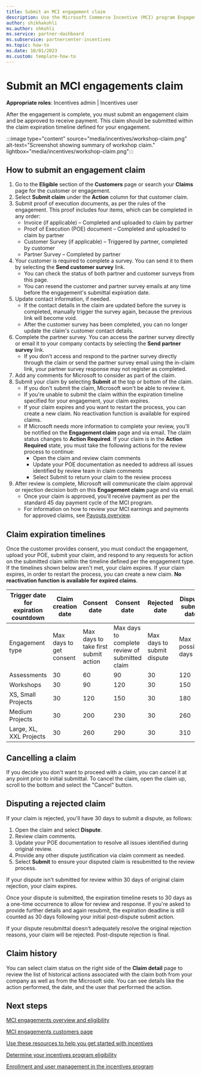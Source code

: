 ```yaml
---
title: Submit an MCI engagement claim
description: Use the Microsoft Commerce Incentive (MCI) program Engagements section to submit workshop claims.
author: shikhakohli
ms.author: shkohli
ms.service: partner-dashboard
ms.subservice: partnercenter-incentives
ms.topic: how-to
ms.date: 10/01/2023
ms.custom: template-how-to
---
```


# Submit an MCI engagements claim

**Appropriate roles**: Incentives admin | Incentives user

After the engagement is complete, you must submit an engagement claim and be approved to receive payment. This claim should be submitted within the claim expiration timeline defined for your engagement.

:::image type="content" source="media/incentives/workshop-claim.png" alt-text="Screenshot showing summary of workshop claim." lightbox="media/incentives/workshop-claim.png":::

## How to submit an engagement claim

1. Go to the **Eligible** section of the **Customers** page or search your **Claims** page for the customer or engagement.
2. Select **Submit claim** under the **Action** column for that customer claim.
3. Submit proof of execution documents, as per the rules of the engagement. This proof includes four items, which can be completed in any order:
    - Invoice (if applicable) – Completed and uploaded to claim by partner
    - Proof of Execution (POE) document – Completed and uploaded to claim by partner
    - Customer Survey (if applicable) – Triggered by partner, completed by customer
    - Partner Survey – Completed by partner
4. Your customer is required to complete a survey. You can send it to them by selecting the **Send customer survey** link.
    - You can check the status of both partner and customer surveys from this page.
    - You can resend the customer and partner survey emails at any time before the engagement's submittal expiration date.
5. Update contact information, if needed.
    - If the contact details in the claim are updated before the survey is completed, manually trigger the survey again, because the previous link will become void.
    - After the customer survey has been completed, you can no longer update the claim's customer contact details.
6. Complete the partner survey. You can access the partner survey directly or email it to your company contacts by selecting the **Send partner survey** link.
    - If you don't access and respond to the partner survey directly through the claim or send the partner survey email using the in-claim link, your partner survey response may not register as completed.
7. Add any comments for Microsoft to consider as part of the claim.
8. Submit your claim by selecting **Submit** at the top or bottom of the claim.
    - If you don't submit the claim, Microsoft won't be able to review it.
    - If you're unable to submit the claim within the expiration timeline specified for your engagement, your claim expires.
    - If your claim expires and you want to restart the process, you can create a new claim. No reactivation function is available for expired claims.
    - If Microsoft needs more information to complete your review, you'll be notified on the **Engagement claim** page and via email. The claim status changes to **Action Required**. If your claim is in the **Action Required** state, you must take the following actions for the review process to continue:
       - Open the claim and review claim comments
       - Update your POE documentation as needed to address all issues identified by review team in claim comments
       - Select Submit to return your claim to the review process
9. After review is complete, Microsoft will communicate the claim approval or rejection decision both on this **Engagement claim** page and via email.
    - Once your claim is approved, you'll receive payment as per the standard 45 day payment cycle of the MCI program.
    - For information on how to review your MCI earnings and payments for approved claims, see [Payouts overview](payouts-overview.md).

## Claim expiration timelines

Once the customer provides consent, you must conduct the engagement, upload your POE, submit your claim, and respond to any requests for action on the submitted claim within the timeline defined per the engagement type. If the timelines shown below aren't met, your claim expires. If your claim expires, in order to restart the process, you can create a new claim. **No reactivation function is available for expired claims**.

| Trigger date for expiration countdown | Claim creation date | Consent date |Consent date| Rejected date | Dispute submit date | Max possible days |
|---|----------------|----------------------|---------|--------|-----------|-----|
| Engagement type | Max days to get consent | Max days to take first submit action | Max days to complete review of submitted claim | Max days to submit dispute | Max possible days |
| Assessments             | 30 | 60  | 90  | 30 | 120 |
| Workshops               | 30 | 90  | 120 | 30 | 150 |
| XS, Small Projects      | 30 | 120 | 150 | 30 | 180 |
| Medium Projects         | 30 | 200 | 230 | 30 | 260 |
| Large, XL, XXL Projects | 30 | 260 | 290 | 30 | 310 |

## Cancelling a claim

If you decide you don't want to proceed with a claim, you can cancel it at any point prior to initial submittal. To cancel the claim, open the claim up, scroll to the bottom and select the "Cancel" button.

## Disputing a rejected claim

If your claim is rejected, you'll have 30 days to submit a dispute, as follows:

1. Open the claim and select **Dispute**.
2. Review claim comments.
3. Update your POE documentation to resolve all issues identified during original review.  
4. Provide any other dispute justification via claim comment as needed.
5. Select **Submit** to ensure your disputed claim is resubmitted to the review process.

If your dispute isn't submitted for review within 30 days of original claim rejection, your claim expires.  

Once your dispute is submitted, the expiration timeline resets to 30 days as a one-time occurrence to allow for review and response. If you're asked to provide further details and again resubmit, the expiration deadline is still counted as 30 days following your initial post-dispute submit action.  

If your dispute resubmittal doesn't adequately resolve the original rejection reasons, your claim will be rejected. Post-dispute rejection is final.  

## Claim history

You can select claim status on the right side of the **Claim detail** page to review the list of historical actions associated with the claim both from your company as well as from the Microsoft side. You can see details like the action performed, the date, and the user that performed the action.

## Next steps

[MCI engagements overview and eligibility](./mci-engagements.md)

[MCI engagements customers page](./mci-engagements-customers.md)

[Use these resources to help you get started with incentives](./incentives-get-started-intro.md)

[Determine your incentives program eligibility](./incentives-determined-your-program-eligibility.md)

[Enrollment and user management in the incentives program](./incentives-enroll.md)
